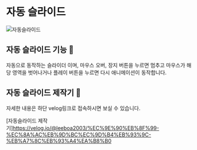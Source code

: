 ﻿# 자동 슬라이드

![자동슬라이드](https://github.com/leeboa2005/River_Slider/assets/71476841/5f68ef83-5842-42be-b7f0-ec0441696b61)

## 자동 슬라이드 기능 🔁

자동으로 동작하는 슬라이더 이며, 마우스 오버, 장지 버튼을 누르면 멈추고 마우스가 해당 영역을 벗어나거나 플레이 버튼을 누르면 다시 애니메이션이 동작합니다.

## 자동 슬라이드 제작기 🫠

자세한 내용은 하단 velog링크로 접속하시면 보실 수 있습니다.

[자동슬라이드 제작기]https://velog.io/@leeboa2003/%EC%9E%90%EB%8F%99-%EC%8A%AC%EB%9D%BC%EC%9D%B4%EB%93%9C-%EB%A7%8C%EB%93%A4%EA%B8%B0
